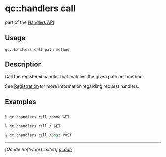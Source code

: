 qc::handlers call
==============

part of the [Handlers API](../handlers-api.md)

Usage
-----
`qc::handlers call path method`

Description
-----------
Call the registered handler that matches the given path and method.

See [Registration](../registration.md) for more information regarding request handlers.

Examples
--------
```tcl

% qc::handlers call /home GET

% qc::handlers call / GET

% qc::handlers call /post POST
```

----------------------------------
*[Qcode Software Limited] [qcode]*

[qcode]: http://www.qcode.co.uk "Qcode Software"